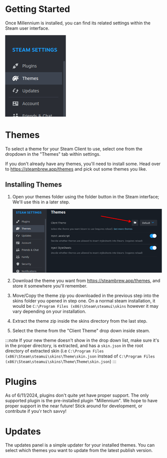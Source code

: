 # Getting Started   

Once Millennium is installed, you can find its related settings within the Steam user interface. 

![alt text](image.png)


# Themes

To select a theme for your Steam Client to use, select one from the dropdown in the "Themes" tab within settings. 

If you don't already have any themes, you'll need to install some. Head over to https://steambrew.app/themes and pick out some themes you like.

## Installing Themes

1.  Open your themes folder using the folder button in the Steam      interface; We'll use this in a later step.

    ![alt text](image-1.png)

1. Download the theme you want from https://steambrew.app/themes, and store it somewhere you'll remember. 

1. Move/Copy the theme zip you downloaded in the previous step into the skins folder you opened in step one. On a normal steam installation, it would be `C:\Program Files (x86)\Steam\steamui\skins` however it may vary depending on your installation.

1. Extract the theme zip inside the skins directory from the last step.

1. Select the theme from the "Client Theme" drop down inside steam.

:::note
If your new theme doesn't show in the drop down list, make sure it's in the proper directory, is extracted, and has a `skin.json` in the root directory of extracted skin (i.e `C:\Program Files (x86)\Steam\steamui\skins\Theme\skin.json` instead of `C:\Program Files (x86)\Steam\steamui\skins\Theme\Theme\skin.json`)
:::

# Plugins 

As of 6/11/2024, plugins don't quite yet have proper support. The only supported plugin is the pre-installed plugin "Millennium". We hope to have proper support in the near future! Stick around for development, or contribute if you'r tech savvy!

# Updates

The updates panel is a simple updater for your installed themes. You can select which themes you want to update from the latest publish version.